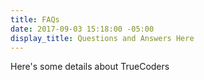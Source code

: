 ```yaml
---
title: FAQs
date: 2017-09-03 15:18:00 -05:00
display_title: Questions and Answers Here
---
```


Here's some details about TrueCoders